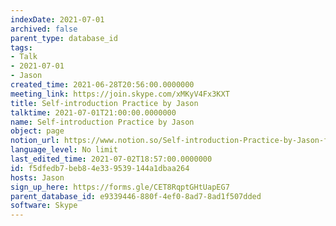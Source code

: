 ```yaml
---
indexDate: 2021-07-01
archived: false
parent_type: database_id
tags:
- Talk
- 2021-07-01
- Jason
created_time: 2021-06-28T20:56:00.0000000
meeting_link: https://join.skype.com/xMKyV4Fx3KXT
title: Self-introduction Practice by Jason
talktime: 2021-07-01T21:00:00.0000000
name: Self-introduction Practice by Jason
object: page
notion_url: https://www.notion.so/Self-introduction-Practice-by-Jason-f5dfedb7beb84e339539144a1dbaa264
language_level: No limit
last_edited_time: 2021-07-02T18:57:00.0000000
id: f5dfedb7-beb8-4e33-9539-144a1dbaa264
hosts: Jason
sign_up_here: https://forms.gle/CET8RqptGHtUapEG7
parent_database_id: e9339446-880f-4ef0-8ad7-8ad1f507dded
software: Skype
---
```







